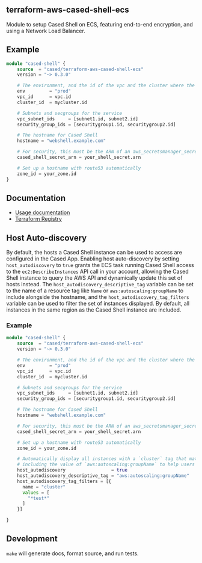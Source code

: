 terraform-aws-cased-shell-ecs
------------------------------

Module to setup Cased Shell on ECS, featuring end-to-end encryption,
and using a Network Load Balancer.

Example
------------------

```terraform
module "cased-shell" {
    source  = "cased/terraform-aws-cased-shell-ecs"
    version = "~> 0.3.0"

    # The environment, and the id of the vpc and the cluster where the service will run
    env         = "prod"
    vpc_id      = vpc.id
    cluster_id  = mycluster.id

    # Subnets and secgroups for the service
    vpc_subnet_ids     = [subnet1.id, subnet2.id]
    security_group_ids = [securitygroup1.id, securitygroup2.id]

    # The hostname for Cased Shell
    hostname = "webshell.example.com"

    # For security, this must be the ARN of an aws_secretsmanager_secret, not the actual secret string
    cased_shell_secret_arn = your_shell_secret.arn

    # Set up a hostname with route53 automatically
    zone_id = your_zone.id
}
```

Documentation
------------------

- [Usage documentation](./USAGE.md)
- [Terraform Registry](https://registry.terraform.io/modules/cased/cased-shell-ecs/aws/latest)

Host Auto-discovery
------------------

By default, the hosts a Cased Shell instance can be used to access are configured in the Cased App. Enabling host auto-discovery by setting `host_autodiscovery` to `true` grants the ECS task running Cased Shell access to the `ec2:DescribeInstances` API call in your account, allowing the Cased Shell instance to query the AWS API and dynamically update this set of hosts instead. The `host_autodiscovery_descriptive_tag` variable can be set to the name of a resource tag like `Name` or `aws:autoscaling:groupName` to include alongside the hostname, and the `host_autodiscovery_tag_filters` variable can be used to filter the set of instances displayed. By default, all instances in the same region as the Cased Shell instance are included.

### Example

```terraform
module "cased-shell" {
    source  = "cased/terraform-aws-cased-shell-ecs"
    version = "~> 0.3.0"

    # The environment, and the id of the vpc and the cluster where the service will run
    env         = "prod"
    vpc_id      = vpc.id
    cluster_id  = mycluster.id

    # Subnets and secgroups for the service
    vpc_subnet_ids     = [subnet1.id, subnet2.id]
    security_group_ids = [securitygroup1.id, securitygroup2.id]

    # The hostname for Cased Shell
    hostname = "webshell.example.com"

    # For security, this must be the ARN of an aws_secretsmanager_secret, not the actual secret string
    cased_shell_secret_arn = your_shell_secret.arn

    # Set up a hostname with route53 automatically
    zone_id = your_zone.id

    # Automatically display all instances with a `cluster` tag that matches `*test*` in host dropdown list,
    # including the value of `aws:autoscaling:groupName` to help users find the right instance.
    host_autodiscovery                 = true
    host_autodiscovery_descriptive_tag = "aws:autoscaling:groupName"
    host_autodiscovery_tag_filters = [{
      name = "cluster"
      values = [
        "*test*"
      ]
    }]

}
```

Development
------------------

`make` will generate docs, format source, and run tests.
